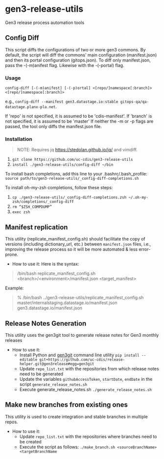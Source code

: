 # gen3-release-utils
Gen3 release process automation tools

## Config Diff

This script diffs the configurations of two or more gen3 commons.
By default, the script will diff the commons' main configuration (manifest.json) and then its portal configuration (gitops.json).
To diff only manifest.json, pass the -(-m)anifest flag. Likewise with the -(-portal) flag.

### Usage
```
config-diff [-(-m)anifest] [-(-p)ortal] <[repo/]namespace[:branch]> <[repo/]namespace[:branch]>
```
e.g., `config-diff --manifest gen3.datastage.io:stable gitops-qa/qa-datastage.planx-pla.net`.

If 'repo' is not specified, it is assumed to be 'cdis-manifest'.
If 'branch' is not specified, it is assumed to be 'master'
If neither the -m or -p flags are passed, the tool only diffs the manifest.json file.

### Installation
> NOTE: Requires jq https://stedolan.github.io/jq/ and vimdiff.
1. `git clone https://github.com/uc-cdis/gen3-release-utils`
2. `install ./gen3-release-utils/config-diff ~/bin`

To install bash completions, add this line to your .bashrc/.bash_profile:
`source path/to/gen3-release-utils/_config-diff-completions.sh`

To install oh-my-zsh completions, follow these steps:
1. `cp ./gen3-release-utils/_config-diff-completions.zsh ~/.oh-my-zsh/completions/_config-diff`
2. `rm “$ZSH_COMPDUMP”`
3. `exec zsh`


## Manifest replication

This utility (replicate_manifest_config.sh) should facilitate the copy of versions (including dictionary_url, etc.) between `manifest.json` files, i.e., improving the release process so it will be more automated & less error-prone.

 - How to use it:
 Here is the syntax:
 > /bin/bash replicate_manifest_config.sh &lt;branch>/&lt;environment>/manifest.json &lt;target_manifest>

 Example:
 > % /bin/bash ../gen3-release-utils/replicate_manifest_config.sh master/internalstaging.datastage.io/manifest.json gen3.datastage.io/manifest.json

## Release Notes Generation

This utility uses the gen3git tool to generate release notes for Gen3 monthly releases

- How to use it:
    - Install Python and [gen3git](https://github.com/uc-cdis/release-helper/) command line utility
    ```pip install --editable git+https://github.com/uc-cdis/release-helper.git@gen3release#egg=gen3git```
    - Update `repo_list.txt` with the repositories from which release notes need to be generated
    - Update the variables `githubAccessToken`, `startDate`, `endDate` in the script `generate_release_notes.sh`
    - Execute generate_release_notes.sh
    ```./generate_release_notes.sh```

## Make new branches from existing ones

This utility is used to create integration and stable branches in multiple repos.

- How to use it:
    - Update `repo_list.txt` with the repositories where branches need to be created
    - Execute the script as follows:
    ```./make_branch.sh <sourceBranchName> <targetBranchName```
